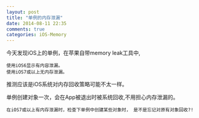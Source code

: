 ```yaml
---
layout: post
title: "单例的内存泄漏"
date: 2014-08-11 22:35
comments: true
categories: iOS-Memory
---
```


今天发现iOS上的单例，在苹果自带memory leak工具中,

    使用iOS6显示有内容泄漏。
    使用iOS7或以上无内存泄漏。
    
推测应该是iOS系统对内存回收策略可能不太一样。

单例创建对象一次，会在App被退出时被系统回收,不用担心内存泄漏的。

    在iOS7或以上有内存泄漏时，检查下单例中创建某些对象时， 是不是忘记对原有对象回收?!
